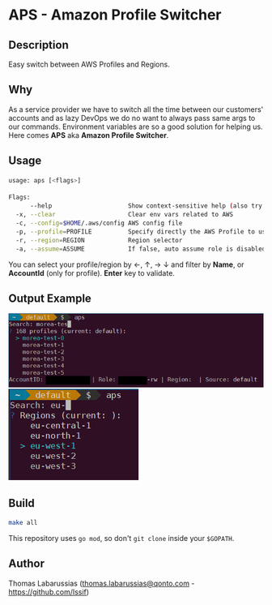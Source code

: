 # APS - Amazon Profile Switcher

## Description

Easy switch between AWS Profiles and Regions.

## Why

As a service provider we have to switch all the time between our customers' accounts and as lazy DevOps we do no want to always pass same args to our commands. Environment variables are so a good solution for helping us. Here comes **APS** aka **Amazon Profile Switcher**.

## Usage

```bash
usage: aps [<flags>]

Flags:
      --help                     Show context-sensitive help (also try --help-long and --help-man).
  -x, --clear                    Clear env vars related to AWS
  -c, --config=$HOME/.aws/config AWS config file
  -p, --profile=PROFILE          Specify directly the AWS Profile to use
  -r, --region=REGION            Region selector
  -a, --assume=ASSUME            If false, auto assume role is disabled (default is true)
```

You can select your profile/region by &larr;, &uarr;, &rarr; &darr; and filter by **Name**, or **AccountId** (only for profile). **Enter** key to validate. 

## Output Example

![screenshot1](./img/screenshot1.png)
![screenshot2](./img/screenshot2.png)


## Build

```bash
make all
```
This repository uses `go mod`, so don't `git clone` inside your `$GOPATH`.

## Author

Thomas Labarussias (thomas.labarussias@qonto.com - https://github.com/Issif)